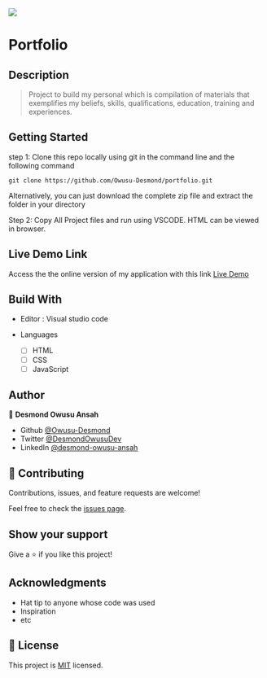 ![](https://img.shields.io/badge/Microverse-blueviolet)

# Portfolio

## Description

> Project to build my personal which is compilation of materials that exemplifies my beliefs, skills, qualifications, education, training and experiences.

## Getting Started

step 1:
Clone this repo locally using git in the command line and the following command

```
git clone https://github.com/Owusu-Desmond/portfolio.git
```

Alternatively, you can just download the complete zip file and extract the folder in your directory

Step 2:
Copy All Project files and run using VSCODE. HTML can be viewed in browser.

## Live Demo Link

Access the the online version of my application with this link
[Live Demo](https://owusu-desmond.github.io/portfolio/)

## Build With

- Editor : Visual studio code

- Languages 
  - [ ] HTML
  - [ ] CSS
  - [ ] JavaScript

## Author

👤 **Desmond Owusu Ansah**

- Github [@Owusu-Desmond](https://github.com/Owusu-Desmond)
- Twitter [@DesmondOwusuDev](https://twitter.com/DesmondOwusuDev)
- LinkedIn [@desmond-owusu-ansah](https://www.linkedin.com/in/desmond-owusu-ansah-09274a223/)


## 🤝 Contributing

Contributions, issues, and feature requests are welcome!

Feel free to check the [issues page](../../issues/).

## Show your support

Give a ⭐️ if you like this project!

## Acknowledgments

- Hat tip to anyone whose code was used
- Inspiration
- etc

## 📝 License

This project is [MIT](./MIT.md) licensed.